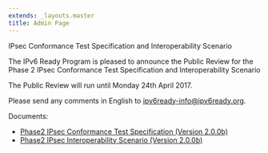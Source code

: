 ```yaml
---
extends: _layouts.master
title: Admin Page
---
```


IPsec Conformance Test Specification and Interoperability Scenario

The IPv6 Ready Program is pleased to announce the Public Review for the Phase 2 IPsec Conformance Test Specification and Interoperability Scenario

The Public Review will run until Monday 24th April 2017.

Please send any comments in English to [ipv6ready-info@ipv6ready.org](https://mail.google.com/mail/u/0/?view=cm&fs=1&tf=1&source=mailto&to=ipv6ready-info@ipv6ready.org).

Documents:
* [Phase2 IPsec Conformance Test Specification (Version 2.0.0b)](../docs/Phase2_IPsec_Conformance_v2_0_0b.pdf)
* [Phase2 IPsec Interoperability Scenario (Version 2.0.0b)](../docs/Phase2_IPsec_Interoperability_v2_0_0b.pdf)

